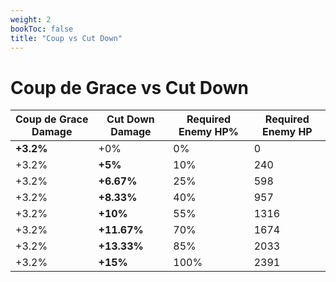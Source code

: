 ```yaml
---
weight: 2
bookToc: false
title: "Coup vs Cut Down"
---
```

# Coup de Grace vs Cut Down 

Coup de Grace Damage|Cut Down Damage|Required Enemy HP%|Required Enemy HP
-|-|-|-
**+3.2%**|+0%|0%|0
+3.2%|**+5%**|10%|240
+3.2%|**+6.67%**|25%|598
+3.2%|**+8.33%**|40%|957
+3.2%|**+10%**|55%|1316
+3.2%|**+11.67%**|70%|1674
+3.2%|**+13.33%**|85%|2033
+3.2%|**+15%**|100%|2391

